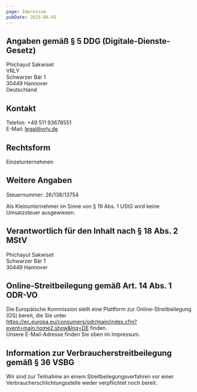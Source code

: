 ```yaml
---
page: Impressum
pubDate: 2025-06-01
---
```


## Angaben gemäß § 5 DDG (Digitale-Dienste-Gesetz)

Phichayut Sakwiset  
VRLY  
Schwarzer Bär 1  
30449 Hannover  
Deutschland

## Kontakt

Telefon: +49 511 93678551  
E-Mail: <legal@vrly.de>

## Rechtsform

Einzelunternehmen

## Weitere Angaben

Steuernummer: 26/138/13754

Als Kleinunternehmer im Sinne von § 19 Abs. 1 UStG wird keine Umsatzsteuer ausgewiesen.

## Verantwortlich für den Inhalt nach § 18 Abs. 2 MStV

Phichayut Sakwiset  
Schwarzer Bär 1  
30449 Hannover

## Online-Streitbeilegung gemäß Art. 14 Abs. 1 ODR-VO

Die Europäische Kommission stellt eine Plattform zur Online-Streitbeilegung (OS) bereit, die Sie unter <https://ec.europa.eu/consumers/odr/main/index.cfm?event=main.home2.show&lng=DE> finden.  
Unsere E-Mail-Adresse finden Sie oben im Impressum.

## Information zur Verbraucherstreitbeilegung gemäß § 36 VSBG

Wir sind zur Teilnahme an einem Streitbeilegungsverfahren vor einer Verbraucherschlichtungsstelle weder verpflichtet noch bereit.
